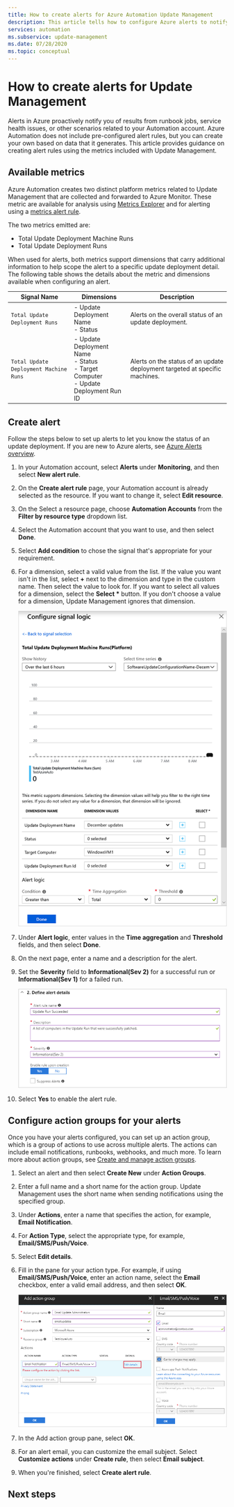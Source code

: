 ```yaml
---
title: How to create alerts for Azure Automation Update Management
description: This article tells how to configure Azure alerts to notify about the status of update assessments or deployments.
services: automation
ms.subservice: update-management
ms.date: 07/28/2020
ms.topic: conceptual
---
```


# How to create alerts for Update Management

Alerts in Azure proactively notify you of results from runbook jobs, service health issues, or other scenarios related to your Automation account. Azure Automation does not include pre-configured alert rules, but you can create your own based on data that it generates. This article provides guidance on creating alert rules using the metrics included with Update Management.

## Available metrics

Azure Automation creates two distinct platform metrics related to Update Management that are collected and forwarded to Azure Monitor. These metric are available for analysis using [Metrics Explorer](../../azure-monitor/platform/metrics-charts.md) and for alerting using a [metrics alert rule](../../azure-monitor/platform/alerts-metric.md).

The two metrics emitted are:

* Total Update Deployment Machine Runs
* Total Update Deployment Runs

When used for alerts, both metrics support dimensions that carry additional information to help scope the alert to a specific update deployment detail. The following table shows the details about the metric and dimensions available when configuring an alert.

|Signal Name|Dimensions|Description
|---|---|---|
|`Total Update Deployment Runs`|- Update Deployment Name<br>- Status | Alerts on the overall status of an update deployment.|
|`Total Update Deployment Machine Runs`|- Update Deployment Name</br>- Status</br>- Target Computer</br>- Update Deployment Run ID    |Alerts on the status of an update deployment targeted at specific machines.|

## Create alert

Follow the steps below to set up alerts to let you know the status of an update deployment. If you are new to Azure alerts, see [Azure Alerts overview](../../azure-monitor/platform/alerts-overview.md).

1. In your Automation account, select **Alerts** under **Monitoring**, and then select **New alert rule**.

2. On the **Create alert rule** page, your Automation account is already selected as the resource. If you want to change it, select **Edit resource**.

3. On the Select a resource page, choose **Automation Accounts** from the **Filter by resource type** dropdown list.

4. Select the Automation account that you want to use, and then select **Done**.

5. Select **Add condition** to chose the signal that's appropriate for your requirement.

6. For a dimension, select a valid value from the list. If the value you want isn't in the list, select **\+** next to the dimension and type in the custom name. Then select the value to look for. If you want to select all values for a dimension, select the **Select \*** button. If you don't choose a value for a dimension, Update Management ignores that dimension.

    ![Configure signal logic](./media/update-mgmt-manage-updates-for-vm/signal-logic.png)

7. Under **Alert logic**, enter values in the **Time aggregation** and **Threshold** fields, and then select **Done**.

8. On the next page, enter a name and a description for the alert.

9. Set the **Severity** field to **Informational(Sev 2)** for a successful run or **Informational(Sev 1)** for a failed run.

    ![Configure signal logic](./media/update-mgmt-manage-updates-for-vm/define-alert-details.png)

10. Select **Yes** to enable the alert rule.

## Configure action groups for your alerts

Once you have your alerts configured, you can set up an action group, which is a group of actions to use across multiple alerts. The actions can include email notifications, runbooks, webhooks, and much more. To learn more about action groups, see [Create and manage action groups](../../azure-monitor/platform/action-groups.md).

1. Select an alert and then select **Create New** under **Action Groups**.

2. Enter a full name and a short name for the action group. Update Management uses the short name when sending notifications using the specified group.

3. Under **Actions**, enter a name that specifies the action, for example, **Email Notification**.

4. For **Action Type**, select the appropriate type, for example, **Email/SMS/Push/Voice**.

5. Select **Edit details**.

6. Fill in the pane for your action type. For example, if using **Email/SMS/Push/Voice**, enter an action name, select the **Email** checkbox, enter a valid email address, and then select **OK**.

    ![Configure an email action group](./media/update-mgmt-manage-updates-for-vm/configure-email-action-group.png)

7. In the Add action group pane, select **OK**.

8. For an alert email, you can customize the email subject. Select **Customize actions** under **Create rule**, then select **Email subject**.

9. When you're finished, select **Create alert rule**.

## Next steps

